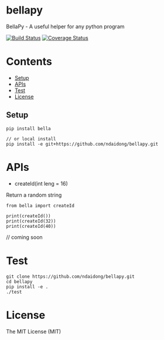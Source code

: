 # bellapy
BellaPy - A useful helper for any python program


[![Build Status](https://travis-ci.org/ndaidong/bellapy.svg?branch=master)](https://travis-ci.org/ndaidong/bellapy)
[![Coverage Status](https://coveralls.io/repos/github/ndaidong/bellapy/badge.svg?branch=master)](https://coveralls.io/github/ndaidong/bellapy?branch=master)


# Contents

* [Setup](#setup)
* [APIs](#apis)
* [Test](#test)
* [License](#license)


## Setup

  ```
  pip install bella

  // or local install
  pip install -e git+https://github.com/ndaidong/bellapy.git
  ```

# APIs

- createId(int leng = 16)

Return a random string

```
from bella import createId

print(createId())
print(createId(32))
print(createId(40))
```


// coming soon

# Test

```
git clone https://github.com/ndaidong/bellapy.git
cd bellapy
pip install -e .
./test
```


# License

The MIT License (MIT)